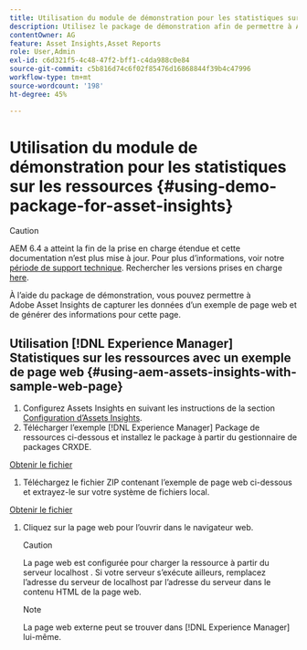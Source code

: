```yaml
---
title: Utilisation du module de démonstration pour les statistiques sur les ressources
description: Utilisez le package de démonstration afin de permettre à Adobe Assets Insights de capturer les données d’une page web et de générer des informations pour cette page.
contentOwner: AG
feature: Asset Insights,Asset Reports
role: User,Admin
exl-id: c6d321f5-4c48-47f2-bff1-c4da988c0e84
source-git-commit: c5b816d74c6f02f85476d16868844f39b4c47996
workflow-type: tm+mt
source-wordcount: '198'
ht-degree: 45%

---
```


# Utilisation du module de démonstration pour les statistiques sur les ressources {#using-demo-package-for-asset-insights}

>[!CAUTION]
>
>AEM 6.4 a atteint la fin de la prise en charge étendue et cette documentation n’est plus mise à jour. Pour plus d’informations, voir notre [période de support technique](https://helpx.adobe.com/fr/support/programs/eol-matrix.html). Rechercher les versions prises en charge [here](https://experienceleague.adobe.com/docs/?lang=fr).

À l’aide du package de démonstration, vous pouvez permettre à Adobe Asset Insights de capturer les données d’un exemple de page web et de générer des informations pour cette page.

## Utilisation [!DNL Experience Manager] Statistiques sur les ressources avec un exemple de page web  {#using-aem-assets-insights-with-sample-web-page}

1. Configurez Assets Insights en suivant les instructions de la section [Configuration d’Assets Insights](touch-ui-configuring-asset-insights.md).
1. Télécharger l’exemple [!DNL Experience Manager] Package de ressources ci-dessous et installez le package à partir du gestionnaire de packages CRXDE.

[Obtenir le fichier](assets/insightsdemo.zip)

1. Téléchargez le fichier ZIP contenant l’exemple de page web ci-dessous et extrayez-le sur votre système de fichiers local.

[Obtenir le fichier](assets/demosite.zip)

1. Cliquez sur la page web pour l’ouvrir dans le navigateur web.

   >[!CAUTION]
   >
   >La page web est configurée pour charger la ressource à partir du serveur localhost . Si votre serveur s’exécute ailleurs, remplacez l’adresse du serveur de localhost par l’adresse du serveur dans le contenu HTML de la page web.

   >[!NOTE]
   >
   >La page web externe peut se trouver dans [!DNL Experience Manager] lui-même.
